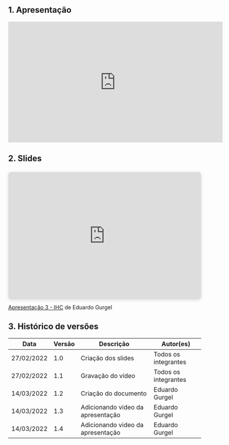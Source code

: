 ## 1. Apresentação

<center>
<iframe width="560" height="315" src="https://www.youtube.com/embed/wghWKF7LQ5M" title="YouTube video player" frameborder="0" allow="accelerometer; autoplay; clipboard-write; encrypted-media; gyroscope; picture-in-picture" allowfullscreen></iframe>
</center>

## 2. Slides

<div style="position: relative; width: 100%; height: 0; padding-top: 56.2500%;
 padding-bottom: 48px; box-shadow: 0 2px 8px 0 rgba(63,69,81,0.16); margin-top: 1.6em; margin-bottom: 0.9em; overflow: hidden;
 border-radius: 8px; will-change: transform;">
  <iframe loading="lazy" style="position: absolute; width: 100%; height: 100%; top: 0; left: 0; border: none; padding: 0;margin: 0;"
    src="https:&#x2F;&#x2F;www.canva.com&#x2F;design&#x2F;DAE6oVwU7y0&#x2F;view?embed" allowfullscreen="allowfullscreen" allow="fullscreen">
  </iframe>
</div>
<a href="https:&#x2F;&#x2F;www.canva.com&#x2F;design&#x2F;DAE6oVwU7y0&#x2F;view?utm_content=DAE6oVwU7y0&amp;utm_campaign=designshare&amp;utm_medium=embeds&amp;utm_source=link" target="_blank" rel="noopener">Apresentação 3 - IHC</a> de Eduardo Gurgel

<p></p>

## 3. Histórico de versões

| Data       | Versão | Descrição                         | Autor(es)            |
| ---------- | ------ | --------------------------------- | -------------------- |
| 27/02/2022 | 1.0    | Criação dos slides                | Todos os integrantes |
| 27/02/2022 | 1.1    | Gravação do vídeo                 | Todos os integrantes |
| 14/03/2022 | 1.2    | Criação do documento              | Eduardo Gurgel       |
| 14/03/2022 | 1.3    | Adicionando video da apresentação | Eduardo Gurgel       |
| 14/03/2022 | 1.4    | Adicionando video da apresentação | Eduardo Gurgel       |
